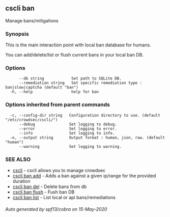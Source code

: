 ## cscli ban

Manage bans/mitigations

### Synopsis

This is the main interaction point with local ban database for humans.

You can add/delete/list or flush current bans in your local ban DB.

### Options

```
      --db string            Set path to SQLite DB.
      --remediation string   Set specific remediation type : ban|slow|captcha (default "ban")
  -h, --help                 help for ban
```

### Options inherited from parent commands

```
  -c, --config-dir string   Configuration directory to use. (default "/etc/crowdsec/cscli/")
      --debug               Set logging to debug.
      --error               Set logging to error.
      --info                Set logging to info.
  -o, --output string       Output format : human, json, raw. (default "human")
      --warning             Set logging to warning.
```

### SEE ALSO

* [cscli](cscli.md)	 - cscli allows you to manage crowdsec
* [cscli ban add](cscli_ban_add.md)	 - Adds a ban against a given ip/range for the provided duration
* [cscli ban del](cscli_ban_del.md)	 - Delete bans from db
* [cscli ban flush](cscli_ban_flush.md)	 - Fush ban DB
* [cscli ban list](cscli_ban_list.md)	 - List local or api bans/remediations

###### Auto generated by spf13/cobra on 15-May-2020
